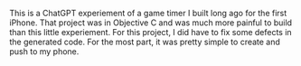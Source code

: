 This is a ChatGPT experiement of a game timer I built long ago for the first iPhone. 
That project was in Objective C and was much more painful to build than this little experiement.
For this project, I did have to fix some defects in the generated code. For the most part, it was pretty simple to create and push to my phone.
